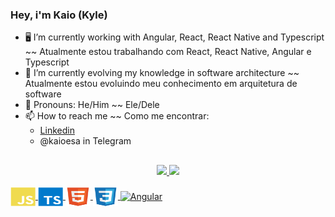 ### Hey, i'm Kaio (Kyle)

- 🖥️ I’m currently working with  Angular, React, React Native and Typescript ~~ Atualmente estou trabalhando com React, React Native, Angular e Typescript
- 🌱 I’m currently evolving my knowledge in software architecture ~~ Atualmente estou evoluindo meu conhecimento em arquitetura de software
- 🤖 Pronouns: He/Him ~~ Ele/Dele
- 📫 How to reach me ~~ Como me encontrar: 
  - <a href="https://www.linkedin.com/in/kaio-eduardo/">Linkedin</a>
  - @kaioesa in Telegram

##

<div align="center">
  <a href="https://github.com/kaioesa">
  <img height="160em" src="https://github-readme-stats.vercel.app/api?username=kaioesa&show_icons=true&theme=gruvbox&include_all_commits=true&count_private=true"/>
  <img height="160em" src="https://github-readme-stats.vercel.app/api/top-langs/?username=kaioesa&layout=compact&langs_count=7&theme=gruvbox"/>
</div>
  
 <div style="display: inline_block"><br>
  <img align="center" alt="Js" height="30" width="40" src="https://raw.githubusercontent.com/devicons/devicon/master/icons/javascript/javascript-plain.svg">
  <img align="center" alt="Ts" height="30" width="40" src="https://raw.githubusercontent.com/devicons/devicon/master/icons/typescript/typescript-plain.svg">
  <img align="center" alt="HTML" height="30" width="40" src="https://raw.githubusercontent.com/devicons/devicon/master/icons/html5/html5-original.svg">
  <img align="center" alt="CSS" height="30" width="40" src="https://raw.githubusercontent.com/devicons/devicon/master/icons/css3/css3-original.svg">
  <img align="center" alt="Angular" height="30" width="40" src="https://cdn.jsdelivr.net/gh/devicons/devicon/icons/angularjs/angularjs-original.svg">
</div>

  ##
